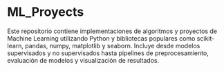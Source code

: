 # ML_Proyects
Este repositorio contiene implementaciones de algoritmos y proyectos de Machine Learning utilizando Python y bibliotecas populares como scikit-learn, pandas, numpy, matplotlib y seaborn. Incluye desde modelos supervisados y no supervisados hasta pipelines de preprocesamiento, evaluación de modelos y visualización de resultados.
